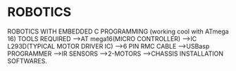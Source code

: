 # ROBOTICS
ROBOTICS  WITH EMBEDDED C PROGRAMMING (working cool with ATmega 16)
TOOLS REQUIRED 
-->AT mega16(MICRO CONTROLLER)
-->IC L293D(TYPICAL MOTOR DRIVER IC)
-->6 PIN RMC CABLE
-->USBasp PROGRAMMER
-->IR SENSORS
-->2-MOTORS
-->CHASSIS
INSTALLATION SOFTWARES.
